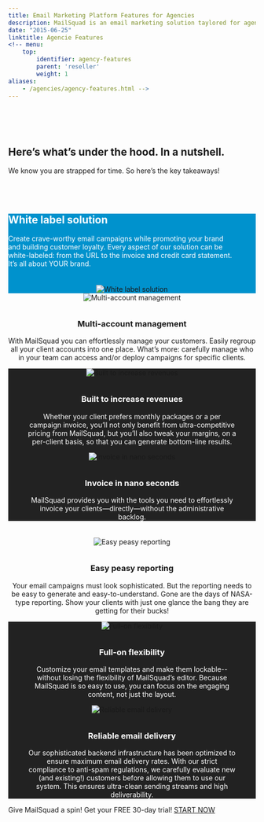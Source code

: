 ```yaml
---
title: Email Marketing Platform Features for Agencies
description: MailSquad is an email marketing solution taylored for agencies and resellers.
date: "2015-06-25"
linktitle: Agencie Features
<!-- menu:
    top:
        identifier: agency-features
        parent: 'reseller'
        weight: 1
aliases: 
    - /agencies/agency-features.html -->
---
```


<section class="price-2" style="padding-top:50px; padding-bottom: 35px">
        <div class="container">
            <div class="row">
                <div class="col-sm-12">
                    <h1>Here’s what’s under the hood. In a nutshell.</h1>
                    <p class="lead">We know you are strapped for time. So here’s the key takeaways!</p>
                </div>
            </div>
        </div>
</section>



<section class="content-2" style="background-color: #0092cd; margin-top: 20px;padding-bottom:0;padding-top:0">
    <div class="container">
        <div class="row feature" >
            <div class="col-xs-12 col-sm-12 col-md-8 col-lg-8" >
                <h1 style="color: white">White label solution</h1>
                <p class="lead" style="color: white;  margin-right: 40px">Create crave-worthy email campaigns while promoting your brand and building customer loyalty. Every aspect of our solution can be white-labeled: from the URL to the invoice and credit card statement. It’s all about YOUR brand.</p>
            </div>
            <div class="col-xs-12 col-sm-12 col-md-4 col-lg-4">
                <div class="img" style="text-align:center;margin-top:35px;">
                    <img src="/img/white_label.png" alt="White label solution">
                </div>
            </div>
        </div>
    </div>
</section>

<section class="content-2" style="padding-bottom:0;padding-top:0">
    <div class="container">
        <div class="row feature">
            <div class="col-sm-10" style="text-align:center;float: none; margin: 0 auto;">
                <div style="text-align:center;">
                    <div class="img">
                        <img src="/img/multi-account.png" alt="Multi-account management">
                    </div>
                    <h3 style="margin-top: 35px">Multi-account management</h3>
                </div>
                <p>With MailSquad you can effortlessly manage your customers. Easily regroup all your client accounts into one place. What’s more: carefully manage who in your team can access and/or deploy campaigns for specific clients.</p>
            </div>
        </div>
    </div>
</section>

<section class="content-2" style="background-color: #222222;;padding-bottom:0;padding-top:0">
    <div class="container">
        <div class="row feature">
            <div class="col-sm-6" style="text-align:center">
                <div class="img">
                    <img src="/img/increase_revenues.png" alt="Built to increase revenues">
                </div>
                <h3 style="color: white; margin-top: 35px">Built to increase revenues</h3>
                <p style="color: white; margin-right:40px;margin-left:40px">Whether your client prefers monthly packages or a per campaign invoice, you’ll not only benefit from ultra-competitive pricing from MailSquad, but you’ll also tweak your margins, on a per-client basis, so that you can generate bottom-line results.</p>
            </div>
            <div class="col-sm-6" style="text-align:center">
                <div class="img">
                    <img src="/img/invoice_in_nano_seconds.png" alt="Invoice in nano seconds">
                </div>
                <h3 style="color: white; margin-top: 35px">Invoice in nano seconds</h3>
                <p style="color: white; margin-right:40px;margin-left:40px">MailSquad provides you with the tools you need to effortlessly invoice your clients—directly—without the administrative backlog.</p>
            </div>
        </div>
    </div>
</section>


<section class="content-2" style="padding-bottom:0;padding-top:20px">
    <div class="container">
        <div class="row feature">
            <div class="col-sm-10" style="text-align:center;float: none; margin: 0 auto;">
                <div style="text-align:center">
                    <div class="img">
                        <img src="/img/easy_peasy_reporting.png" alt="Easy peasy reporting">
                    </div>
                     <h3 style="margin-top: 35px">Easy peasy reporting</h3>
                </div>
                <p>Your email campaigns must look sophisticated. But the reporting needs to be easy to generate and easy-to-understand. Gone are the days of NASA-type reporting. Show your clients with just one glance the bang they are getting for their bucks!</p>
            </div>
        </div>
    </div>
</section>

<section class="content-2" style="background-color: #222222;padding-bottom:0;padding-top:0">
    <div class="container">
        <div class="row feature">
            <div class="col-sm-6" style="text-align:center">
                <div class="img">
                    <img src="/img/full_on_flexibility.png" alt="Full-on flexibility">
                </div>
                <h3 style="color: white;  margin-top: 35px">Full-on flexibility</h3>
                <p style="color: white; margin-right:40px;margin-left:40px">Customize your email templates and make them lockable--without losing the flexibility of MailSquad’s editor. Because MailSquad is so easy to use, you can focus on the engaging content, not just the layout.</p>
            </div>
            <div class="col-sm-6" style="text-align:center">
                <div class="img">
                    <img src="/img/reliable_email_delivery.png" alt="Reliable email delivery">
                </div>
                <h3 style="color: white;  margin-top: 35px">Reliable email delivery</h3>
                <p style="color: white; margin-right:40px;margin-left:40px">Our sophisticated backend infrastructure has been optimized to ensure maximum email delivery rates. With our strict compliance to anti-spam regulations, we carefully evaluate new (and existing!) customers before allowing them to use our system. This ensures ultra-clean sending streams and high deliverability.</p>
            </div>
        </div>
    </div>
</section>

<section class="content-11">
    <div class="container">
        <span>Give MailSquad a spin! Get your FREE 30-day trial!</span>
        <a class="btn btn-primary" href="https://app.mailsquad.com/login/signup?lang=en">START NOW</a>
    </div>
</section>
